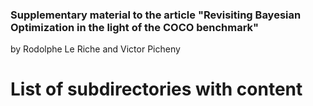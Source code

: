 ### Supplementary material to the article "Revisiting Bayesian Optimization in the light of the COCO benchmark"
by Rodolphe Le Riche and Victor Picheny

# List of subdirectories with content
